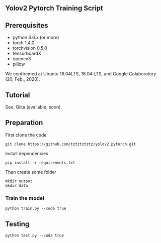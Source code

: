 ## Yolov2 Pytorch Training Script
## Prerequisites
- python 3.6.x (or more)
- torch 1.4.0
- torchvision 0.5.0
- tensorboardX
- opencv3
- pillow

We confiremed at Ubuntu 18.04LTS, 16.04 LTS, and Google Colaboratory (20, Feb., 2020).

## Tutorial

See, Qiita (available, soon).

## Preparation

First clone the code

    git clone https://github.com/tztztztztz/yolov2.pytorch.git
    
Install dependencies

	pip install -r requirements.txt

Then create some folder

    mkdir output 
    mkdir data
    
### Train the model

    python train.py --cuda true
         
## Testing 
 
    python test.py --cuda true

 
 

















